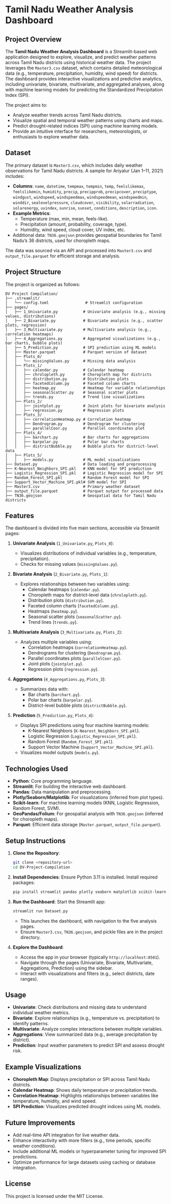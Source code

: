 # Tamil Nadu Weather Analysis Dashboard

## Project Overview
The **Tamil Nadu Weather Analysis Dashboard** is a Streamlit-based web application designed to explore, visualize, and predict weather patterns across Tamil Nadu districts using historical weather data. The project leverages the `Master3.csv` dataset, which contains detailed meteorological data (e.g., temperature, precipitation, humidity, wind speed) for districts. The dashboard provides interactive visualizations and predictive analytics, including univariate, bivariate, multivariate, and aggregated analyses, along with machine learning models for predicting the Standardized Precipitation Index (SPI).

The project aims to:
- Analyze weather trends across Tamil Nadu districts.
- Visualize spatial and temporal weather patterns using charts and maps.
- Predict drought-related indices (SPI) using machine learning models.
- Provide an intuitive interface for researchers, meteorologists, or enthusiasts to explore weather data.

## Dataset
The primary dataset is `Master3.csv`, which includes daily weather observations for Tamil Nadu districts. A sample for Ariyalur (Jan 1–11, 2021) includes:
- **Columns**: `name`, `datetime`, `tempmax`, `tempmin`, `temp`, `feelslikemax`, `feelslikemin`, `humidity`, `precip`, `precipprob`, `precipcover`, `preciptype`, `windgust`, `windspeed`, `windspeedmax`, `windspeedmean`, `windspeedmin`, `winddir`, `sealevelpressure`, `cloudcover`, `visibility`, `solarradiation`, `solarenergy`, `uvindex`, `sunrise`, `sunset`, `conditions`, `description`, `icon`.
- **Example Metrics**:
  - Temperature (max, min, mean, feels-like).
  - Precipitation (amount, probability, coverage, type).
  - Humidity, wind speed, cloud cover, UV index, etc.
- Additional data: `TN36.geojson` provides geospatial boundaries for Tamil Nadu’s 36 districts, used for choropleth maps.

The data was sourced via an API and processed into `Master3.csv` and `output_file.parquet` for efficient storage and analysis.

## Project Structure
The project is organized as follows:

```
DV Project Compilation/
├── .streamlit/
│   └── config.toml                # Streamlit configuration
├── pages/
│   ├── 1_Univariate.py           # Univariate analysis (e.g., missing values, distributions)
│   ├── 2_Bivariate.py            # Bivariate analysis (e.g., scatter plots, regression)
│   ├── 3_Multivariate.py         # Multivariate analysis (e.g., correlation heatmaps)
│   ├── 4_Aggregations.py         # Aggregated visualizations (e.g., bar charts, bubble plots)
│   ├── 5_Prediction.py           # SPI prediction using ML models
│   ├── Master.parquet            # Parquet version of dataset
│   ├── Plots_0/
│   │   └── missingValues.py      # Missing data analysis
│   ├── Plots_1/
│   │   ├── calendar.py           # Calendar heatmap
│   │   ├── chrolopleth.py        # Choropleth map for districts
│   │   ├── distribution.py       # Distribution plots
│   │   ├── facetedColumn.py      # Faceted column charts
│   │   ├── heatmap.py            # Heatmap for variable relationships
│   │   ├── seasonalScatter.py    # Seasonal scatter plots
│   │   ├── trends.py             # Trend line visualizations
│   ├── Plots_2/
│   │   ├── jointplot.py          # Joint plots for bivariate analysis
│   │   ├── regression.py         # Regression plots
│   ├── Plots_3/
│   │   ├── correlationHeatmap.py # Correlation heatmap
│   │   ├── Dendrogram.py         # Dendrogram for clustering
│   │   ├── parallelCoor.py       # Parallel coordinates plot
│   ├── Plots_4/
│   │   ├── barchart.py           # Bar charts for aggregations
│   │   ├── barpolar.py           # Polar bar charts
│   │   ├── districtBubble.py     # Bubble plots for district-level data
│   ├── Plots_5/
│   │   ├── models.py             # ML model visualizations
├── Dataset.py                    # Data loading and preprocessing
├── K-Nearest_Neighbors_SPI.pkl   # KNN model for SPI prediction
├── Logistic_Regression_SPI.pkl   # Logistic Regression model for SPI
├── Random_Forest_SPI.pkl         # Random Forest model for SPI
├── Support_Vector_Machine_SPI.pkl# SVM model for SPI
├── Master3.csv                   # Primary weather dataset
├── output_file.parquet           # Parquet output for processed data
├── TN36.geojson                  # Geospatial data for Tamil Nadu districts
```

## Features
The dashboard is divided into five main sections, accessible via Streamlit pages:

1. **Univariate Analysis** (`1_Univariate.py`, `Plots_0`):
   - Visualizes distributions of individual variables (e.g., temperature, precipitation).
   - Checks for missing values (`missingValues.py`).

2. **Bivariate Analysis** (`2_Bivariate.py`, `Plots_1`):
   - Explores relationships between two variables using:
     - Calendar heatmaps (`calendar.py`).
     - Choropleth maps for district-level data (`chrolopleth.py`).
     - Distribution plots (`distribution.py`).
     - Faceted column charts (`facetedColumn.py`).
     - Heatmaps (`heatmap.py`).
     - Seasonal scatter plots (`seasonalScatter.py`).
     - Trend lines (`trends.py`).

3. **Multivariate Analysis** (`3_Multivariate.py`, `Plots_2`):
   - Analyzes multiple variables using:
     - Correlation heatmaps (`correlationHeatmap.py`).
     - Dendrograms for clustering (`Dendrogram.py`).
     - Parallel coordinates plots (`parallelCoor.py`).
     - Joint plots (`jointplot.py`).
     - Regression plots (`regression.py`).

4. **Aggregations** (`4_Aggregations.py`, `Plots_3`):
   - Summarizes data with:
     - Bar charts (`barchart.py`).
     - Polar bar charts (`barpolar.py`).
     - District-level bubble plots (`districtBubble.py`).

5. **Prediction** (`5_Prediction.py`, `Plots_4`):
   - Displays SPI predictions using four machine learning models:
     - K-Nearest Neighbors (`K-Nearest_Neighbors_SPI.pkl`).
     - Logistic Regression (`Logistic_Regression_SPI.pkl`).
     - Random Forest (`Random_Forest_SPI.pkl`).
     - Support Vector Machine (`Support_Vector_Machine_SPI.pkl`).
   - Visualizes model outputs (`models.py`).

## Technologies Used
- **Python**: Core programming language.
- **Streamlit**: For building the interactive web dashboard.
- **Pandas**: Data manipulation and preprocessing.
- **Plotly/Seaborn/Matplotlib**: For visualizations (inferred from plot types).
- **Scikit-learn**: For machine learning models (KNN, Logistic Regression, Random Forest, SVM).
- **GeoPandas/Folium**: For geospatial analysis with `TN36.geojson` (inferred for choropleth maps).
- **Parquet**: Efficient data storage (`Master.parquet`, `output_file.parquet`).

## Setup Instructions
1. **Clone the Repository**:
   ```bash
   git clone <repository-url>
   cd DV-Project-Compilation
   ```

2. **Install Dependencies**:
   Ensure Python 3.11 is installed. Install required packages:
   ```bash
   pip install streamlit pandas plotly seaborn matplotlib scikit-learn geopandas folium
   ```

3. **Run the Dashboard**:
   Start the Streamlit app:
   ```bash
   streamlit run Dataset.py
   ```
   - This launches the dashboard, with navigation to the five analysis pages.
   - Ensure `Master3.csv`, `TN36.geojson`, and pickle files are in the project directory.

4. **Explore the Dashboard**:
   - Access the app in your browser (typically `http://localhost:8501`).
   - Navigate through the pages (Univariate, Bivariate, Multivariate, Aggregations, Prediction) using the sidebar.
   - Interact with visualizations and filters (e.g., select districts, date ranges).

## Usage
- **Univariate**: Check distributions and missing data to understand individual weather metrics.
- **Bivariate**: Explore relationships (e.g., temperature vs. precipitation) to identify patterns.
- **Multivariate**: Analyze complex interactions between multiple variables.
- **Aggregations**: View summarized data (e.g., average precipitation by district).
- **Prediction**: Input weather parameters to predict SPI and assess drought risk.

## Example Visualizations
- **Choropleth Map**: Displays precipitation or SPI across Tamil Nadu districts.
- **Calendar Heatmap**: Shows daily temperature or precipitation trends.
- **Correlation Heatmap**: Highlights relationships between variables like temperature, humidity, and wind speed.
- **SPI Prediction**: Visualizes predicted drought indices using ML models.

## Future Improvements
- Add real-time API integration for live weather data.
- Enhance interactivity with more filters (e.g., time periods, specific weather conditions).
- Include additional ML models or hyperparameter tuning for improved SPI predictions.
- Optimize performance for large datasets using caching or database integration.

## License
This project is licensed under the MIT License.
